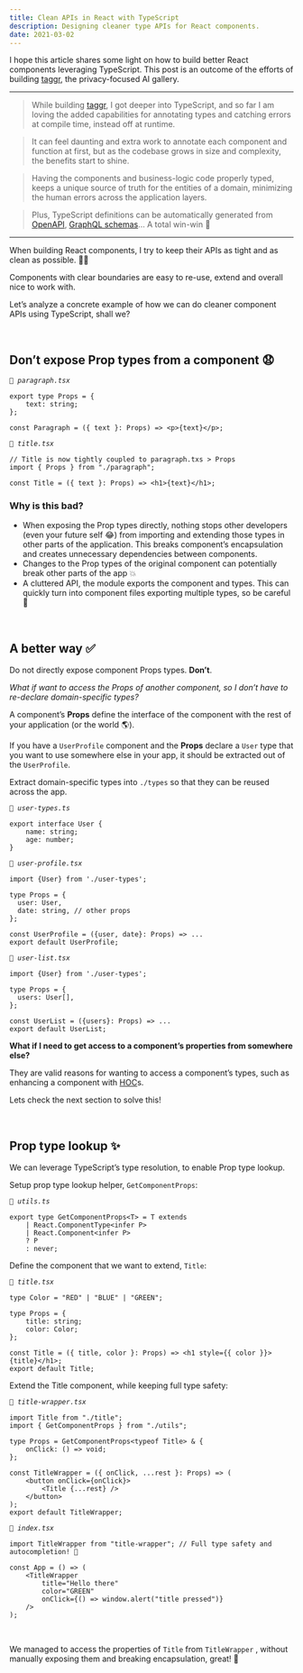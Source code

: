 ```yaml
---
title: Clean APIs in React with TypeScript
description: Designing cleaner type APIs for React components.
date: 2021-03-02
---
```


I hope this article shares some light on how to build better React components leveraging TypeScript. This post is an outcome of the efforts of building [taggr](https://taggr.ai/), the privacy-focused AI gallery.

---

> While building [taggr](https://taggr.ai/), I got deeper into TypeScript, and so far I am loving the added capabilities for annotating types and catching errors at compile time, instead off at runtime.

> It can feel daunting and extra work to annotate each component and function at first, but as the codebase grows in size and complexity, the benefits start to shine.

> Having the components and business-logic code properly typed, keeps a unique source of truth for the entities of a domain, minimizing the human errors across the application layers.

> Plus, TypeScript definitions can be automatically generated from [OpenAPI](https://github.com/drwpow/openapi-typescript), [GraphQL schemas](https://graphql-code-generator.com/docs/plugins/typescript)… A total win-win 🎉

---

When building React components, I try to keep their APIs as tight and as clean as possible. 🧹💨

Components with clear boundaries are easy to re-use, extend and overall nice to work with.

Let’s analyze a concrete example of how we can do cleaner component APIs using TypeScript, shall we?

<br/>

## Don’t expose Prop types from a component 😧

_`📁 paragraph.tsx`_

```tsx
export type Props = {
	text: string;
};

const Paragraph = ({ text }: Props) => <p>{text}</p>;
```

_`📁 title.tsx`_

```tsx
// Title is now tightly coupled to paragraph.txs > Props
import { Props } from "./paragraph";

const Title = ({ text }: Props) => <h1>{text}</h1>;
```

### Why is this bad?

- When exposing the Prop types directly, nothing stops other developers (even your future self 😂) from importing and extending those types in other parts of the application. This breaks component’s encapsulation and creates unnecessary dependencies between components.
- Changes to the Prop types of the original component can potentially break other parts of the app 💥
- A cluttered API, the module exports the component and types. This can quickly turn into component files exporting multiple types, so be careful 🧐

<br/>

## A better way ✅

Do not directly expose component Props types. **Don’t**.

_What if want to access the Props of another component, so I don’t have to re-declare domain-specific types?_

A component’s **Props** define the interface of the component with the rest of your application (or the world 🌎).

If you have a `UserProfile` component and the **Props** declare a `User` type that you want to use somewhere else in your app, it should be extracted out of the `UserProfile`.

Extract domain-specific types into `./types` so that they can be reused across the app.

_`📁 user-types.ts`_

```tsx
export interface User {
	name: string;
	age: number;
}
```

_`📁 user-profile.tsx`_

```tsx
import {User} from './user-types';

type Props = {
  user: User,
  date: string, // other props
};

const UserProfile = ({user, date}: Props) => ...
export default UserProfile;
```

_`📁 user-list.tsx`_

```tsx
import {User} from './user-types';

type Props = {
  users: User[],
};

const UserList = ({users}: Props) => ...
export default UserList;
```

**What if I need to get access to a component’s properties from somewhere else?**

They are valid reasons for wanting to access a component’s types, such as enhancing a component with [HOC](https://medium.com/javascript-scene/do-react-hooks-replace-higher-order-components-hocs-7ae4a08b7b58)s.

Lets check the next section to solve this!

<br/>

## Prop type lookup ✨

We can leverage TypeScript’s type resolution, to enable Prop type lookup.

Setup prop type lookup helper, `GetComponentProps`:

_`📁 utils.ts`_

```tsx
export type GetComponentProps<T> = T extends
	| React.ComponentType<infer P>
	| React.Component<infer P>
	? P
	: never;
```

Define the component that we want to extend, `Title`:

_`📁 title.tsx`_

```tsx
type Color = "RED" | "BLUE" | "GREEN";

type Props = {
	title: string;
	color: Color;
};

const Title = ({ title, color }: Props) => <h1 style={{ color }}>{title}</h1>;
export default Title;
```

Extend the Title component, while keeping full type safety:

_`📁 title-wrapper.tsx`_

```tsx
import Title from "./title";
import { GetComponentProps } from "./utils";

type Props = GetComponentProps<typeof Title> & {
	onClick: () => void;
};

const TitleWrapper = ({ onClick, ...rest }: Props) => (
	<button onClick={onClick}>
		<Title {...rest} />
	</button>
);
export default TitleWrapper;
```

_`📁 index.tsx`_

```tsx
import TitleWrapper from "title-wrapper"; // Full type safety and autocompletion! 🎉

const App = () => (
	<TitleWrapper
		title="Hello there"
		color="GREEN"
		onClick={() => window.alert("title pressed")}
	/>
);
```

<br/>

We managed to access the properties of `Title` from `TitleWrapper` , without manually exposing them and breaking encapsulation, great! 🎉
